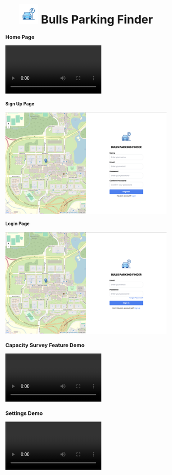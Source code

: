 <div style="text-align: center; font-size: 36px; font-weight: bold;">
  <img src="assets/BullsParkingImage.svg" width="60" /> Bulls Parking Finder
</div>

### Home Page

![Demo Video](assets/HomePage.mp4)

#### Sign Up Page

![Sign Up Page](assets/SignupPage.png)

#### Login Page

![Login Page](assets/LoginPage.png)

### Capacity Survey Feature Demo

![Demo Video](assets/CapacitySurvey.mp4)

### Settings Demo

![Demo Video](assets/SettingsPage.mp4)
